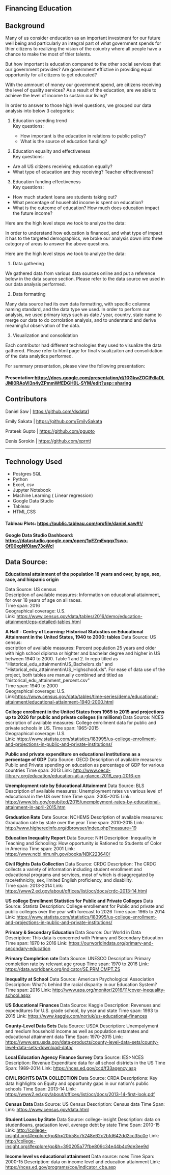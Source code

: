 ## Financing Education 

## Background

Many of us consider enducation as an important investment for our future well being and particularly an integral part of what government spends for thier citizens to realizing the vision of the coiuntry where all people have a chance to make the most of thier talents. 

But how important is education compared to the other social services that our government provides? 
Are government effictive in providing equal opportunity for all citizens to get educated?

With the ammount of money our government spend, are citizens receiving the level of quality services?
As a result of the education, are we able to achieve the level of income to sustain our living?

In order to answer to those high level questions, we grouped our data analysis into below 3 categories: 

1) Education spending trend  
Key questions:
 
   - How important is the education in relations to public policy?
   - What is the source of education funding?
 
 2) Education equality and effectiveness  
 Key questions:
  		  
   - Are all US citizens receiving education equally?
   - What type of education are they receiving? Teacher effectiveness?
 		  
 3) Education funding effectiveness  
 Key questions:
  		  
   - How much student loans are students taking out?
   - What percentage of household income is spent on education?
   - What is the outcome of education? How much does education impact the future income?
  		  
  		  
  Here are the high level steps we took to analyze the data: 		


In order to understand how education is financed, and what type of impact it has to the targeted demographics, we broke our analysis down into three category of areas to answer the above questions.




Here are the high level steps we took to analyze the data: 

1) Data gathering

We gathered data from various data sources online and put a reference below in the data source section. Please refer to the data source we used in our data analysis performed. 

2) Data formatting

Many data source had its own data formatting, with specific columne naming standard, and the data type we used. In order to perform our analysis, we used primary keys such as date / year, country, state name to merge our data to do corrolation analysis, and to understand and derive meaningful observation of the data. 

3) Visualization and consolidation 

Each contributor had different technologies they used to visualize the data gathered. Please refer to html page for final visualizaiton and consolidation of the data analytics performed. 


For summary presentation, please view the following presentation:
#### Presentation:https://docs.google.com/presentation/d/10GkwZOClFdIaDLJMI0RAoVI3n4yZPmmWfEDGH9L-SYM/edit?usp=sharing


## Contributors


Daniel Saw      | https://github.com/dsdata1

Emily Sakata    | https://github.com/EmilySakata

Prateek Gupto 	| https://github.com/pgupto

Denis Sorokin 	| https://github.com/xprntl

-------------------------------------------------------------


## Technology Used

- Postgres SQL
- Python
- Excel, csv
- Jupyter Notebook
- Machine Learning ( Linear regression)
- Google Data Studio
- Tableau
- HTML,CSS


#### Tableau Plots: https://public.tableau.com/profile/daniel.saw#!/
#### Google Data Studio Dashboard: https://datastudio.google.com/open/1pEZmEvqqxTswo-Of00xgNf0iaw73oWcl

## Data Source:


<b>Educational attainment of the population 18 years and over, by age, sex, race, and hispanic origin</b>

Data Source: US census   
Description of available measures: Information on educational attainment, for over 18 years of age on all races.  
Time span: 2016  
Geographical coverage: U.S.  
Link: https://www.census.gov/data/tables/2016/demo/education-attainment/cps-detailed-tables.html  


<b>A Half - Centry of Learning: Historical Statustics on Educational Attainment in the United States, 1940 to 2000: tables  </b>
Data Source: US census:   
escription of available measures: Percent population 25 years and older with high school diploma or highter and bachelar degree and higher in US between 1940 to 2000. Table 1 and 2. In repo titled as "Historical_edu_attainmentinUS_Bachelors.xls" and "Historical_edu_attainmentinUS_Highschool.xls". For ease of data use of the project, both tables are manually combined and titled as "historical_edu_attainment_percent.csv"  
Time span: 1940 to 2000  
Geographical coverage: U.S.  
Link:https://www.census.gov/data/tables/time-series/demo/educational-attainment/educational-attainment-1940-2000.html  


<b>College enrollment in the United States from 1965 to 2015 and projections up to 2026 for public and private colleges (in millions)  </b>
Data Source: NCES  
escription of available measures: College enrollment data for public and private schools in US.
Time span: 1965-2015  
Geographical coverage: U.S.    
Link: https://www.statista.com/statistics/183995/us-college-enrollment-and-projections-in-public-and-private-institutions/

<b> Public and private expenditure on educational institutions as a percentage of GDP</b>
 Data Source: OECD
 Description of available measures: Public and Private spending on education as percentage of GDP for various countries
 Time span: 2013
 Link: http://www.oecd-ilibrary.org/education/education-at-a-glance-2016_eag-2016-en
 
 <b> Unemployment rate by Educational Attainment </b>
 Data Source: BLS
 Description of available measures: Unemployment rates vs various level of educational in the US over time
 Time span: 2005-2015
 Link: https://www.bls.gov/opub/ted/2015/unemployment-rates-by-educational-attainment-in-april-2015.htm
 
 <b>Graduation Rate</b>
 Date Source: NCHEMS
 Description of available measures: Graduation rate by state over the year
 Time span: 2010-2015
Link: http://www.higheredinfo.org/dbrowser/index.php?measure=19


<b>Education Inequality Report</b>
Data Source: NIH
Description: Inequality in Teaching and Schooling: How opportunity is Rationed to Students of Color in America
Time span: 2001
Link: https://www.ncbi.nlm.nih.gov/books/NBK223640/

<b> Civil Rights Data Collection</b>
 Data Source: CRDC
 Description: The CRDC collects a variety of information including student enrollment and educational programs and services, most of which is disaggregated by race/ethnicity, sex, limited English proficiency, and disability.  
 Time span: 2013-2014
 Link: https://www2.ed.gov/about/offices/list/ocr/docs/crdc-2013-14.html
              
 <b>US college Enrollment Statistics for Public and Private Colleges</b>
 Data Source: Statista
 Description: College enrollement for Public and private and public colleges over the year with forecast to 2026
 Time span: 1965 to 2014
 Link: https://www.statista.com/statistics/183995/us-college-enrollment-and-projections-in-public-and-private-institutions/
              
<b> Primary & Secondary Education </b>
Data Source: Our World in Data
Description: This data is concerned with Primary and Secondary Education
Time span: 1970 to 2016
Link: https://ourworldindata.org/primary-and-secondary-education

<b> Primary Completion rate </b>
Data Source: UNESCO
Description: Primary completion rate by relevant age group
Time span: 1970 to 2016
Link: https://data.worldbank.org/indicator/SE.PRM.CMPT.ZS



<b>Inequality at School</b>
Data Source: American Psychological Association
Description: What's behind the racial disparity in our Education System?
Time span: 2016
Link: http://www.apa.org/monitor/2016/11/cover-inequality-school.aspx

<b> US Educational Finances </b>
Data Source: Kaggle
Description: Revenues and expenditures for U.S. grade school, by year and state
Time span: 1993 to 2015
Link: https://www.kaggle.com/noriuk/us-educational-finances

<b>County-Level Data Sets</b>
Data Source: USDA
Description: Unempolyment and medium household income as well as population estamates and educational attainment data
Time Span: 1970-2015
Link: https://www.ers.usda.gov/data-products/county-level-data-sets/county-level-data-sets-download-data/


<b> Local Education Agency Finance Survey </b>
Data Source: IES>NCES
Description: Revenue Expenditure data for all school districts in the US
Time Span: 1989-2014
Link: https://nces.ed.gov/ccd/f33agency.asp


<b>CIVIL RIGHTS DATA COLLECTION</b>
 Data Source: CRDA
 Descriptions: Key data highlights on Equity and opportunity gaps in our nation's public schools
 Time Span: 2013-14
Link: https://www2.ed.gov/about/offices/list/ocr/docs/2013-14-first-look.pdf

<b> Census Data </b>
Data Source: US Census
Description: Census data
Time Span:
Link: https://www.census.gov/data.html

<b>Student Loans by State</b>
Data Source: college-insight
Description: data on studentloans, graduation level, average debt by state
Time Span: 2010-15
 Link: http://college-insight.org/#explore/go&h=20b58c75248e62c2bfd642dd2cc35c0e
 Link: http://college-insight.org/#explore/go&h=390205a77fbe809c34e44b4c9de3ee9d
 
 <b> Income level vs educational attainment </b>
 Data source: nces
 Time Span: 2000-15
 Description: data on income level and education attainment
 Link: https://nces.ed.gov/programs/coe/indicator_cba.asp
